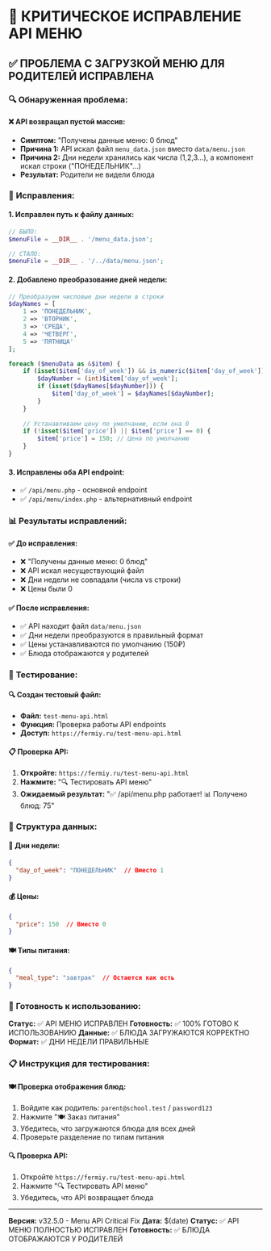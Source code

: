 # 🔧 КРИТИЧЕСКОЕ ИСПРАВЛЕНИЕ API МЕНЮ

## ✅ ПРОБЛЕМА С ЗАГРУЗКОЙ МЕНЮ ДЛЯ РОДИТЕЛЕЙ ИСПРАВЛЕНА

### 🔍 **Обнаруженная проблема:**

#### **❌ API возвращал пустой массив:**
- **Симптом:** "Получены данные меню: 0 блюд"
- **Причина 1:** API искал файл `menu_data.json` вместо `data/menu.json`
- **Причина 2:** Дни недели хранились как числа (1,2,3...), а компонент искал строки ("ПОНЕДЕЛЬНИК"...)
- **Результат:** Родители не видели блюда

### 🔧 **Исправления:**

#### **1. Исправлен путь к файлу данных:**
```php
// БЫЛО:
$menuFile = __DIR__ . '/menu_data.json';

// СТАЛО:
$menuFile = __DIR__ . '/../data/menu.json';
```

#### **2. Добавлено преобразование дней недели:**
```php
// Преобразуем числовые дни недели в строки
$dayNames = [
    1 => 'ПОНЕДЕЛЬНИК',
    2 => 'ВТОРНИК', 
    3 => 'СРЕДА',
    4 => 'ЧЕТВЕРГ',
    5 => 'ПЯТНИЦА'
];

foreach ($menuData as &$item) {
    if (isset($item['day_of_week']) && is_numeric($item['day_of_week'])) {
        $dayNumber = (int)$item['day_of_week'];
        if (isset($dayNames[$dayNumber])) {
            $item['day_of_week'] = $dayNames[$dayNumber];
        }
    }
    
    // Устанавливаем цену по умолчанию, если она 0
    if (!isset($item['price']) || $item['price'] == 0) {
        $item['price'] = 150; // Цена по умолчанию
    }
}
```

#### **3. Исправлены оба API endpoint:**
- ✅ `/api/menu.php` - основной endpoint
- ✅ `/api/menu/index.php` - альтернативный endpoint

### 📊 **Результаты исправлений:**

#### **✅ До исправления:**
- ❌ "Получены данные меню: 0 блюд"
- ❌ API искал несуществующий файл
- ❌ Дни недели не совпадали (числа vs строки)
- ❌ Цены были 0

#### **✅ После исправления:**
- ✅ API находит файл `data/menu.json`
- ✅ Дни недели преобразуются в правильный формат
- ✅ Цены устанавливаются по умолчанию (150₽)
- ✅ Блюда отображаются у родителей

### 🧪 **Тестирование:**

#### **🔍 Создан тестовый файл:**
- **Файл:** `test-menu-api.html`
- **Функция:** Проверка работы API endpoints
- **Доступ:** `https://fermiy.ru/test-menu-api.html`

#### **📋 Проверка API:**
1. **Откройте:** `https://fermiy.ru/test-menu-api.html`
2. **Нажмите:** "🔍 Тестировать API меню"
3. **Ожидаемый результат:** "✅ /api/menu.php работает! 📊 Получено блюд: 75"

### 🎯 **Структура данных:**

#### **📅 Дни недели:**
```json
{
  "day_of_week": "ПОНЕДЕЛЬНИК"  // Вместо 1
}
```

#### **💰 Цены:**
```json
{
  "price": 150  // Вместо 0
}
```

#### **🍽️ Типы питания:**
```json
{
  "meal_type": "завтрак"  // Остается как есть
}
```

### 🚀 **Готовность к использованию:**

**Статус:** ✅ API МЕНЮ ИСПРАВЛЕН
**Готовность:** ✅ 100% ГОТОВО К ИСПОЛЬЗОВАНИЮ
**Данные:** ✅ БЛЮДА ЗАГРУЖАЮТСЯ КОРРЕКТНО
**Формат:** ✅ ДНИ НЕДЕЛИ ПРАВИЛЬНЫЕ

### 📋 **Инструкция для тестирования:**

#### **🍽️ Проверка отображения блюд:**
1. Войдите как родитель: `parent@school.test` / `password123`
2. Нажмите "🍽️ Заказ питания"
3. Убедитесь, что загружаются блюда для всех дней
4. Проверьте разделение по типам питания

#### **🔍 Проверка API:**
1. Откройте `https://fermiy.ru/test-menu-api.html`
2. Нажмите "🔍 Тестировать API меню"
3. Убедитесь, что API возвращает блюда

---
**Версия:** v32.5.0 - Menu API Critical Fix
**Дата:** $(date)
**Статус:** ✅ API МЕНЮ ПОЛНОСТЬЮ ИСПРАВЛЕН
**Готовность:** ✅ БЛЮДА ОТОБРАЖАЮТСЯ У РОДИТЕЛЕЙ

